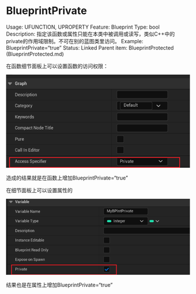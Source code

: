 # BlueprintPrivate

Usage: UFUNCTION, UPROPERTY
Feature: Blueprint
Type: bool
Description: 指定该函数或属性只能在本类中被调用或读写，类似C++中的private的作用域限制。不可在别的蓝图类里访问。
Example: BlueprintPrivate=“true”
Status: Linked
Parent item: BlueprintProtected (BlueprintProtected.md)

在函数细节面板上可以设置函数的访问权限：

![Untitled](BlueprintPrivate/Untitled.png)

造成的结果就是在函数上增加BlueprintPrivate=“true”

在细节面板上可以设置属性的

![Untitled](BlueprintPrivate/Untitled%201.png)

结果也是在属性上增加BlueprintPrivate=“true”